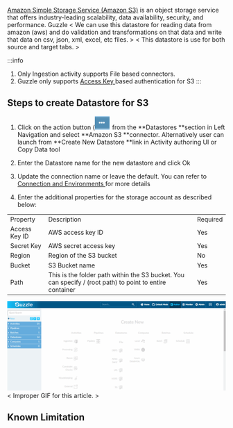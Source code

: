 [Amazon Simple Storage Service (Amazon S3)](https://aws.amazon.com/s3/) is an object storage service that offers industry-leading scalability, data availability, security, and performance. Guzzle 
< We can use this datastore for reading data from amazon (aws) and do validation and transformations on that data and write that data on csv, json, xml, excel, etc files. >
< This datastore is use for both source and target tabs. >

:::info
1. Only Ingestion activity supports File based connectors. 
2. Guzzle only supports [Access Key ](https://docs.aws.amazon.com/AmazonS3/latest/userguide/RESTAuthentication.html#ConstructingTheAuthenticationHeader)based authentication for S3
:::

## Steps to create Datastore  for S3

1. Click on the action button (![image alt text](/img/docs/how-to-guides/datastores/action_button.png) from the **Datastores **section in Left Navigation and select **Amazon S3 **connector. Alternatively user can launch from **Create New Datastore **link in Activity authoring UI or Copy Data tool

2. Enter the Datastore name for the new datastore and click Ok

3. Update the connection name or leave the default. You can refer to [Connection and Environments ](http://http) for more details

4. Enter the additional properties for the storage account as described below:

<table>
  <tr>
    <td>Property </td>
    <td>Description</td>
    <td>Required</td>
  </tr>
  <tr>
    <td>Access Key ID</td>
    <td>AWS access key ID </td>
    <td>Yes</td>
  </tr>
  <tr>
    <td>Secret Key</td>
    <td>AWS secret access key</td>
    <td>Yes</td>
  </tr>
  <tr>
    <td>Region</td>
    <td>Region of the S3 bucket</td>
    <td>No</td>
  </tr>
  <tr>
    <td>Bucket</td>
    <td>S3 Bucket name</td>
    <td>Yes</td>
  </tr>
  <tr>
    <td>Path</td>
    <td>This is the folder path within the S3 bucket. You can specify  / (root path) to point to entire container</td>
    <td>Yes</td>
  </tr>
</table>


![image alt text](/img/docs/how-to-guides/datastores/amazon_s3_1.gif)
< Improper GIF for this article. >

## Known Limitation

